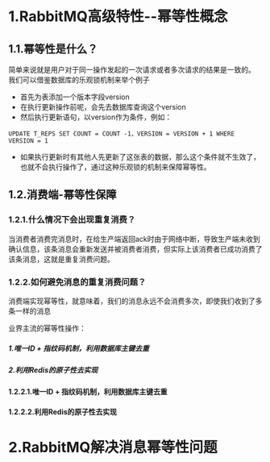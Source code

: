 
# 1.RabbitMQ高级特性--幂等性概念

## 1.1.幂等性是什么？
简单来说就是用户对于同一操作发起的一次请求或者多次请求的结果是一致的。
我们可以借鉴数据库的乐观锁机制来举个例子
* 首先为表添加一个版本字段version
* 在执行更新操作前呢，会先去数据库查询这个version
* 然后执行更新语句，以version作为条件，例如：
```
UPDATE T_REPS SET COUNT = COUNT -1，VERSION = VERSION + 1 WHERE VERSION = 1
```
* 如果执行更新时有其他人先更新了这张表的数据，那么这个条件就不生效了，也就不会执行操作了，通过这种乐观锁的机制来保障幂等性。

## 1.2.消费端-幂等性保障
### 1.2.1.什么情况下会出现重复消费？
当消费者消费完消息时，在给生产端返回ack时由于网络中断，导致生产端未收到确认信息，该条消息会重新发送并被消费者消费，但实际上该消费者已成功消费了该条消息，这就是重复消费问题。

### 1.2.2.如何避免消息的重复消费问题？
消费端实现幂等性，就意味着，我们的消息永远不会消费多次，即使我们收到了多条一样的消息

业界主流的幂等性操作：

##### 1.唯一ID + 指纹码机制，利用数据库主键去重
##### 2.利用Redis的原子性去实现

#### 1.2.2.1.唯一ID + 指纹码机制，利用数据库主键去重
#### 1.2.2.2.利用Redis的原子性去实现


# 2.RabbitMQ解决消息幂等性问题





